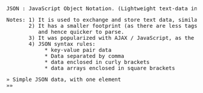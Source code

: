 <pre>
JSON : JavaScript Object Notation. (Lightweight text-data interchange format)
</pre>
<pre>
Notes: 1) It is used to exchange and store text data, similar to XML.
       2) It has a smaller footprint (as there are less tags) than XML
          and hence quicker to parse.
       3) It was popularized with AJAX / JavaScript, as the parsing is very easy.
       4) JSON syntax rules: 
            * key-value pair data
            * Data separated by comma
            * data enclosed in curly brackets
            * data arrays enclosed in square brackets
</pre>

<pre>
» Simple JSON data, with one element
»»
</pre>

<pre>
<html>
   <title>Tinitiate JSON Simple with one element example <title/>
   <body>
      <h4>Tinitiate: Simple with one element example in javascript </h2>

      <script>
         var simpleData = {key: 'SimpleValue'}  // This is a Simple JSON example
         document.writeln(simpleData.key);    // Prints the "key's" value
      </script>
   </body>
</html>
</pre>

<pre>
» Simple JSON data, with multiple element
»»
</pre>

<pre>
<html>
   <title>Tinitiate JSON Simple with multiple elements example <title/>
   <body>
      <h4>Tinitiate: Simple with multiple elements example in javascript </h2>

      <script>
         var simpleData = {key1: 'SimpleValue1', key2: 'SimpleValue2'}  // This is a Simple JSON with multiple values
         document.writeln(simpleData.key1);    // Prints the "key1's" value
         document.writeln(simpleData.key2);    // Prints the "key2's" value
      </script>
   </body>
</html>
</pre>

<pre>
» Simple JSON data, with multiple elements, different datatypes
»»
</pre>
<pre>
<html>
   <title>Tinitiate JSON Simple with multiple elements, different datatypes example <title/>
   <body>
      <h4>Tinitiate: Simple with multiple elements, different datatypes example in javascript </h2>

      <script>
         var simpleData = { id:        1,             // This is a Simple JSON with multiple values and datatypes
                            name:      "Tinitiate",
                            startdate: new Date("Jan 01, 2012 11:59:59")
                          }

         document.writeln(simpleData.id);          // Prints the "id's" value
         document.writeln(simpleData.name);        // Prints the "name's" value
         document.writeln(simpleData.startdate);   // Prints the "startdate's" value
      </script>
   </body>
</html>
</pre>

<pre>
» JSON array data example.
» NOTES: 1) refer to the elements by the INDEX of the array
         2) Index starts from ZERO
»»
</pre>

<pre>
<html>
   <title>Tinitiate JSON Array data example <title/>
   <body>
      <h4>Tinitiate: Array data JSON example in javascript </h2>
      <script>
         // This is a JSON array example
         var WorldCountry = [
                               {country: 'USA', population: '300 Million', capital: "Washington D.C"}
                              ,{country: 'CHINA', population: '1.4 Billion', capital: "Bejing"}
                              ,{country: 'INDIA', population: '1.2 Billion', capital: "New Delhi"}
                            ];
         // Print the details by the INDEX of the array, index starts from ZERO
         document.writeln(WorldCountry[0].country);
         document.writeln(WorldCountry[0].population);
         document.writeln(WorldCountry[0].capital);
         // for the second index
         document.writeln(WorldCountry[1].country);
         document.writeln(WorldCountry[1].population);
         document.writeln(WorldCountry[1].capital);
         // for the third index
         document.writeln(WorldCountry[2].country);
         document.writeln(WorldCountry[2].population);
         document.writeln(WorldCountry[2].capital);
      </script>

   </body>
</html>
</pre>
